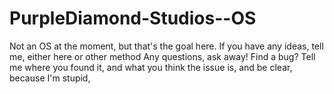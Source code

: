 # PurpleDiamond-Studios--OS
Not an OS at the moment, but that's the goal here. 
If you have any ideas, tell me, either here or other method 
Any questions, ask away!
Find a bug? Tell me where you found it, and what you think the issue is, and be clear, because I'm stupid,
